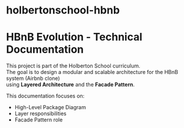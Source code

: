 # holbertonschool-hbnb
# HBnB Evolution - Technical Documentation

This project is part of the Holberton School curriculum.  
The goal is to design a modular and scalable architecture for the HBnB system (Airbnb clone)  
using **Layered Architecture** and the **Facade Pattern**.

This documentation focuses on:
- High-Level Package Diagram
- Layer responsibilities
- Facade Pattern role
